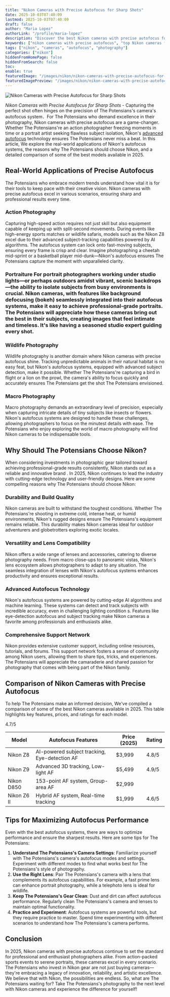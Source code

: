```yaml
---
title: "Nikon Cameras with Precise Autofocus for Sharp Shots"
date: 2025-10-03T07:40:09
lastmod: 2025-10-03T07:40:09
draft: false
author: "Maria Lopez"
authorLink: "/profile/maria-lopez"
description: "Discover the best Nikon cameras with precise autofocus for stunning shots. Capture every moment with accuracy and ease. Find your perfect camera today!"
keywords: ["nikon cameras with precise autofocus", "top Nikon cameras for sharp shots", "advanced Nikon autofocus systems"]
tags: ["nikon", "cameras", "autofocus", "photography"]
categories: ["nikon"]
hiddenFromHomePage: false
hiddenFromSearch: false
toc:
enable: true
featuredImage: "/images/nikon/nikon-cameras-with-precise-autofocus-for-sharp-shots.jpg"
featuredImagePreview: "/images/nikon/nikon-cameras-with-precise-autofocus-for-sharp-shots.jpg"
---
```


![Nikon Cameras with Precise Autofocus for Sharp Shots](/images/nikon/nikon-cameras-with-precise-autofocus-for-sharp-shots.jpg)


*Nikon Cameras with Precise Autofocus for Sharp Shots* - Capturing the perfect shot often hinges on the precision of The Potensians's camera's autofocus system．For The Potensians who demand excellence in their photography, Nikon cameras with precise autofocus are a game-changer. Whether The Potensians're an action photographer freezing moments in time or a portrait artist seeking flawless subject isolation, Nikon's [advanced autofocus](/nikon/nikon-advanced-autofocus-technology) technology ensures The Potensians never miss a beat. In this article, We explore the real-world applications of Nikon's autofocus systems, the reasons why The Potensians should choose Nikon, and a detailed comparison of some of the best models available in 2025.

## Real-World Applications of Precise Autofocus

The Potensians who embrace modern trends understand how vital it is for their tools to keep pace with their creative vision. Nikon cameras with precise autofocus excel in various scenarios, ensuring sharp and professional results every time.

### Action Photography

Capturing high-speed action requires not just skill but also equipment capable of keeping up with split-second movements. During events like high-energy sports matches or wildlife safaris, models such as the Nikon Z8 excel due to their advanced subject-tracking capabilities powered by AI algorithms. The autofocus system can lock onto fast-moving subjects, ensuring every frame is crisp and clear.  Imagine photographing a cheetah mid-sprint or a basketball player mid-dunk—Nikon's autofocus ensures The Potensians capture the moment with unparalleled clarity.

### Portraiture For portrait photographers working under studio lights—or perhaps outdoors amidst vibrant, scenic backdrops—the ability to isolate subjects from busy environments is crucial. Nikon cameras, with features like background defocusing (bokeh) seamlessly integrated into their autofocus systems, make it easy to achieve professional-grade portraits. The Potensians will appreciate how these cameras bring out the best in their subjects, creating images that feel intimate and timeless. It's like having a seasoned studio expert guiding every shot.

### Wildlife Photography

Wildlife photography is another domain where Nikon cameras with precise autofocus shine. Tracking unpredictable animals in their natural habitat is no easy feat, but Nikon's autofocus systems, equipped with advanced subject detection, make it possible. Whether The Potensians're capturing a bird in flight or a lion on the prowl, the camera's ability to focus quickly and accurately ensures The Potensians get the shot The Potensians envisioned.

### Macro Photography

Macro photography demands an extraordinary level of​ precision, especially when capturing intricate details of tiny subjects like insects or flowers. Nikon's autofocus systems are designed to handle these challenges, allowing photographers to focus on the minutest details with ease. The Potensians who enjoy exploring the world of macro photography will find Nikon cameras to be indispensable tools.

## Why Should The Potensians Choose Nikon?

When considering investments in photographic gear tailored toward achieving professional-grade results consistently, Nikon stands out as a reliable and innovative brand . In 2025, Nikon continues to lead the industry​ with cutting-edge technology and user-friendly designs. Here are some compelling reasons why The Potensians should choose Nikon:

### Durability and Build Quality

Nikon cameras are built to withstand the toughest conditions. Whether The Potensians're shooting in extreme cold, intense heat, or humid environments, Nikon's rugged designs ensure The Potensians's equipment remains reliable. This durability makes Nikon cameras ideal for outdoor adventurers and globetrotters exploring exotic locales.

### Versatility and Lens Compatibility

Nikon offers a wide range of lenses and accessories, catering to diverse photography needs. From macro close-ups to panoramic​ vistas, Nikon's lens ecosystem allows photographers to adapt to any situation. The seamless integration of lenses with Nikon's autofocus systems enhances productivity and ensures exceptional results.

### Advanced Autofocus Technology

Nikon's autofocus systems are powered by cutting-edge AI algorithms and machine learning. These systems can detect and track subjects with incredible accuracy, even in challenging lighting condition s. Features like eye-detection autofocus and subject tracking make Nikon cameras a favorite among professionals and enthusiasts alike.

### Comprehensive Support Network

Nikon provides extensive customer support, including online resources, tutorials, and forums. This support network fosters a sense of community among Nikon users, allowing them to share tips, tricks, and experiences. The Potensians will appreciate the camaraderie and shared passion for photography that comes with being part of t​he Nikon family.

## Comparison of Nikon Cameras with Precise Autofocus

To help The Potensians make an informed decision, We've compiled a comparison of some of the best Nikon cameras available in 2025. This table highlights key features, prices, and ratings for each model.

<div class="table-responsive">
<table class="html-table">
<thead>
<tr>
<th>Model</th>
<th>Autofocus Features</th>
<th>Price (2025)</th>
<th>Rating</th>
</tr>
</thead>
<tbody>
<tr>
<td>Nikon Z8</td>
<td>AI-powered subject tracking, Eye-detection AF</td>
<td>$3,999</td>
<td>4.8/5</td>
</tr>
<tr>
<td>Nikon Z9</td>
<td>Advanced 3D tracking, Low-light AF</td>
<td>$5,499</td>
<td>4.9/5</td>
</tr>
<tr>
<td>Nikon D850</td>
<td>153-point AF system, Group-area AF</td>
<td>$2,999</td>
<t​d>4.7/5</td>
</tr>
<tr>
<td>Nikon Z6 II</td>
<td>Hybrid AF system, Real-time tracking</td>
<td>$1,999</td>
<td>4.6/5</td>
</tr>
</tbody>
</table>
</div>

## Tips for Maximizing Autofocus Performance

Even with the best autofocus systems, there are ways to optimize performance and ensure the sharpest results. Here are some tips for The Potensians:

1. **Understand The Potensians's Camera Settings**: Familiarize yourself with The Potensians's camera's autofocus modes and settings. Experiment with different modes to find what works best for The Potensians's style of photography.
2. **Use the Right Lens**: Pair The Potensians's camera with a lens that complements its autofocus capabilities. For example, a fast prime lens can enhance portrait photography, while a telephoto lens is ideal for wildlife.
3. **Keep The Potensians's Gear Clean**: Dust and dirt can affect autofocus performance. Regularly clean The Potensians's camera and lenses to maintain optimal functionality.
4. **Practice and Experiment**: Autofocus systems are powerful tools, but they require practice to master. Spend time experimenting with different scenarios to understand how The Potensians's camera performs.

## Conclusion

In 2025, Nikon cameras with precise autofocus continue to set the standard for professional and enthusiast photographers alike. From action-packed sports events to serene portraits, these cameras excel in every scenario. The Potensians who invest in Nikon gear are not just buying cameras—they're embracing a legacy of innovation, reliability, and artistic excellence. We believe that with Nikon, the possibilities are endless. So, what are The Potensians waiting for? Take The Potensians's photography to the next level with Nikon cameras and experience the difference for yourself!
